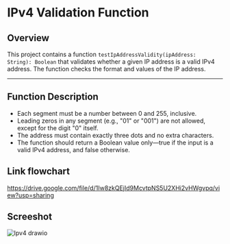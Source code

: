 # IPv4 Validation Function

## Overview
This project contains a function `testIpAddressValidity(ipAddress: String): Boolean` that validates whether a given IP address is a valid IPv4 address. The function checks the format and values of the IP address.

---

## Function Description
- Each segment must be a number between 0 and 255, inclusive.
- Leading zeros in any segment (e.g., "01" or "001") are not allowed, except for the digit "0" itself.
- The address must contain exactly three dots and no extra characters.
- The function should return a Boolean value only—true if the input is a valid IPv4 address, and false otherwise.

## Link flowchart
https://drive.google.com/file/d/1Iw8zkQEjId9McvtpNS5U2XHi2vHWgvpq/view?usp=sharing


## Screeshot
![Ipv4 drawio](https://github.com/user-attachments/assets/91007c7d-3d5a-4a20-a11c-c36b6ac2d040)


